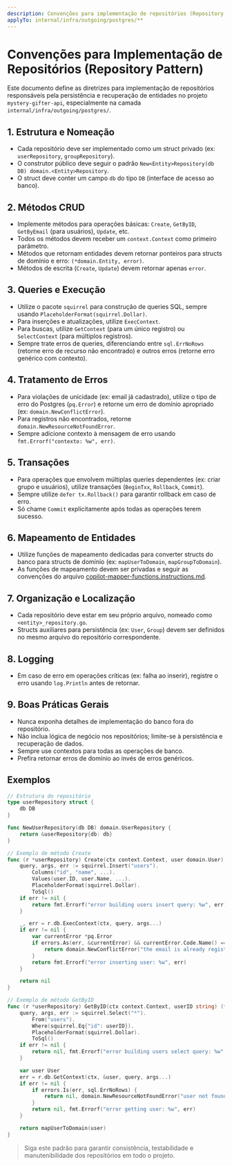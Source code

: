 ```yaml
---
description: Convenções para implementação de repositórios (Repository Pattern) no projeto mystery-gifter-api
applyTo: internal/infra/outgoing/postgres/**
---
```

# Convenções para Implementação de Repositórios (Repository Pattern)

Este documento define as diretrizes para implementação de repositórios responsáveis pela persistência e recuperação de entidades no projeto `mystery-gifter-api`, especialmente na camada `internal/infra/outgoing/postgres/`.

## 1. Estrutura e Nomeação

- Cada repositório deve ser implementado como um struct privado (ex: `userRepository`, `groupRepository`).
- O construtor público deve seguir o padrão `New<Entity>Repository(db DB) domain.<Entity>Repository`.
- O struct deve conter um campo `db` do tipo `DB` (interface de acesso ao banco).

## 2. Métodos CRUD

- Implemente métodos para operações básicas: `Create`, `GetByID`, `GetByEmail` (para usuários), `Update`, etc.
- Todos os métodos devem receber um `context.Context` como primeiro parâmetro.
- Métodos que retornam entidades devem retornar ponteiros para structs de domínio e erro: `(*domain.Entity, error)`.
- Métodos de escrita (`Create`, `Update`) devem retornar apenas `error`.

## 3. Queries e Execução

- Utilize o pacote `squirrel` para construção de queries SQL, sempre usando `PlaceholderFormat(squirrel.Dollar)`.
- Para inserções e atualizações, utilize `ExecContext`.
- Para buscas, utilize `GetContext` (para um único registro) ou `SelectContext` (para múltiplos registros).
- Sempre trate erros de queries, diferenciando entre `sql.ErrNoRows` (retorne erro de recurso não encontrado) e outros erros (retorne erro genérico com contexto).

## 4. Tratamento de Erros

- Para violações de unicidade (ex: email já cadastrado), utilize o tipo de erro do Postgres (`pq.Error`) e retorne um erro de domínio apropriado (ex: `domain.NewConflictError`).
- Para registros não encontrados, retorne `domain.NewResourceNotFoundError`.
- Sempre adicione contexto à mensagem de erro usando `fmt.Errorf("contexto: %w", err)`.

## 5. Transações

- Para operações que envolvem múltiplas queries dependentes (ex: criar grupo e usuários), utilize transações (`BeginTxx`, `Rollback`, `Commit`).
- Sempre utilize `defer tx.Rollback()` para garantir rollback em caso de erro.
- Só chame `Commit` explicitamente após todas as operações terem sucesso.

## 6. Mapeamento de Entidades

- Utilize funções de mapeamento dedicadas para converter structs do banco para structs de domínio (ex: `mapUserToDomain`, `mapGroupToDomain`).
- As funções de mapeamento devem ser privadas e seguir as convenções do arquivo [copilot-mapper-functions.instructions.md](.github/instructions/copilot-mapper-functions.instructions.md).

## 7. Organização e Localização

- Cada repositório deve estar em seu próprio arquivo, nomeado como `<entity>_repository.go`.
- Structs auxiliares para persistência (ex: `User`, `Group`) devem ser definidos no mesmo arquivo do repositório correspondente.

## 8. Logging

- Em caso de erro em operações críticas (ex: falha ao inserir), registre o erro usando `log.Println` antes de retornar.

## 9. Boas Práticas Gerais

- Nunca exponha detalhes de implementação do banco fora do repositório.
- Não inclua lógica de negócio nos repositórios; limite-se à persistência e recuperação de dados.
- Sempre use contextos para todas as operações de banco.
- Prefira retornar erros de domínio ao invés de erros genéricos.

## Exemplos

```go
// Estrutura do repositório
type userRepository struct {
	db DB
}

func NewUserRepository(db DB) domain.UserRepository {
	return &userRepository{db: db}
}

// Exemplo de método Create
func (r *userRepository) Create(ctx context.Context, user domain.User) error {
	query, args, err := squirrel.Insert("users").
		Columns("id", "name", ...).
		Values(user.ID, user.Name, ...).
		PlaceholderFormat(squirrel.Dollar).
		ToSql()
	if err != nil {
		return fmt.Errorf("error building users insert query: %w", err)
	}

	_, err = r.db.ExecContext(ctx, query, args...)
	if err != nil {
		var currentError *pq.Error
		if errors.As(err, &currentError) && currentError.Code.Name() == POSTGRES_UNIQUE_VIOLATION {
			return domain.NewConflictError("the email is already registered")
		}
		return fmt.Errorf("error inserting user: %w", err)
	}

	return nil
}

// Exemplo de método GetByID
func (r *userRepository) GetByID(ctx context.Context, userID string) (*domain.User, error) {
	query, args, err := squirrel.Select("*").
		From("users").
		Where(squirrel.Eq{"id": userID}).
		PlaceholderFormat(squirrel.Dollar).
		ToSql()
	if err != nil {
		return nil, fmt.Errorf("error building users select query: %w", err)
	}

	var user User
	err = r.db.GetContext(ctx, &user, query, args...)
	if err != nil {
		if errors.Is(err, sql.ErrNoRows) {
			return nil, domain.NewResourceNotFoundError("user not found")
		}
		return nil, fmt.Errorf("error getting user: %w", err)
	}

	return mapUserToDomain(user)
}
```

> Siga este padrão para garantir consistência, testabilidade e manutenibilidade dos repositórios em todo o projeto.
